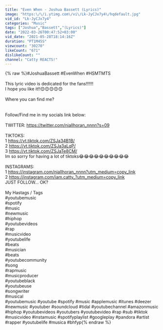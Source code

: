 ```yaml
---
title: "Even When - Joshua Bassett (Lyrics)"
image: "https:\/\/i.ytimg.com\/vi\/Lk-JyCJx7y4\/hqdefault.jpg"
vid_id: "Lk-JyCJx7y4"
categories: "Music"
tags: ["Joshua","Bassett","(Lyrics)"]
date: "2022-03-26T00:47:52+03:00"
vid_date: "2021-05-28T18:14:16Z"
duration: "PT1M45S"
viewcount: "30270"
likeCount: "671"
dislikeCount: ""
channel: "Catty REACTS!"
---
```

{% raw %}#JoshuaBassett #EvenWhen #HSMTMTS<br /><br />This lyric video is dedicated for the fans!!!!!!<br />I hope you like it!!😊😊😊😊😊<br /><br />Where you can find me?<br /><br /><br />Follow/Find me in my socials link below: <br /><br />TWITTER: <a rel="nofollow" target="blank" href="https://twitter.com/niallhoran_nnnn?s=09">https://twitter.com/niallhoran_nnnn?s=09</a><br /><br />TIKTOKS: <br />1 <a rel="nofollow" target="blank" href="https://vt.tiktok.com/ZSJa34B1B/">https://vt.tiktok.com/ZSJa34B1B/</a><br />2 <a rel="nofollow" target="blank" href="https://vt.tiktok.com/ZSJa3aLqP/">https://vt.tiktok.com/ZSJa3aLqP/</a><br />3 <a rel="nofollow" target="blank" href="https://vt.tiktok.com/ZSJaTe8CM/">https://vt.tiktok.com/ZSJaTe8CM/</a><br />Im so sorry for having a lot of tiktoks😂😂😂😂😂😂😂😂😂😂<br /><br />INSTAGRAMS: <br />1 <a rel="nofollow" target="blank" href="https://instagram.com/niallhoran_nnnn?utm_medium=copy_link">https://instagram.com/niallhoran_nnnn?utm_medium=copy_link</a><br />2 <a rel="nofollow" target="blank" href="https://instagram.com/iam.catty_?utm_medium=copy_link">https://instagram.com/iam.catty_?utm_medium=copy_link</a><br />JUST FOLLOW... OK?<br /><br />My Hastags / Tags<br />#youtubemusic <br />#spotify <br />#music <br />#newmusic <br />#hiphop <br />#youtubevideos <br />#rap<br />#musicvideo <br />#youtubelife <br />#beats<br />#musician<br /> #beats<br />#youtubecommunity<br />#song <br />#rapmusic <br />#musicproducer <br />#youtubeblack <br />#youtubeuse<br />#songwriter<br />#musical<br />#youtubemusic #youtube #spotify #music #applemusic #itunes #deezer #newmusic #youtuber #soundcloud #tidal #youtubechannel #amazonmusic #hiphop #youtubevideos #youtubers #youtubevideo #rap #sub #tiktok #musicvideo #instamusic #spotifyplaylist #googleplay #pandora #artist #rapper #youtubelife #musica #bhfyp{% endraw %}
